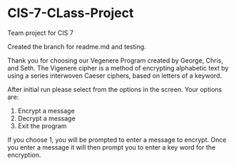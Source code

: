 # CIS-7-CLass-Project
Team project for CIS 7

Created the branch for readme.md and testing.

Thank you for choosing our Vegenere Program created by George, Chris, and Seth.
The Vigenere cipher is a method of encrypting alphabetic text by using a series
interwoven Caeser ciphers, based on letters of a keyword.

After initial run please select from the options in the screen. Your options are:
1. Encrypt a message
2. Decrypt a message
3. Exit the program

If you choose 1, you will be prompted to enter a message to encrypt. Once you enter
a message it will then prompt you to enter a key word for the encryption.
